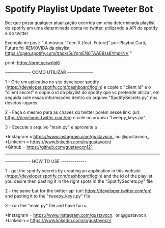 # Spotify Playlist Update Tweeter Bot
Bot que posta qualquer atualização ocorrida em uma determinada playlist do spotify em uma determinada conta no twitter, utilizando a API do spotify e do twitter

Exemplo de post:
  " A música "Teen X (feat. Future)" por  Playboi Carti, Future foi REMOVIDA da playlist https://open.spotify.com/track/5uYqmEN6TAAE8ss8YmprNV "

  print: https://prnt.sc/wrlpi6

------------- COMO UTILIZAR -------------

1 - Crie um aplicativo no site developer spotify (https://developer.spotify.com/dashboard/login) e copie o "client id" e o "client secret" e copie o id da playlist do spotify que vc pretende utilizar, em seguida cole essas informações dentro do arquivo "SpotifySecrets.py" nos devidos lugares.

2 - Faça o mesmo para as chaves do twitter porém nesse link: (url: https://developer.twitter.com/en) e cole no arquivo "tweepy_keys.py".

3 - Execute o arquivo "main.py" e aproveite *u*

*Instagram = https://www.instagram.com/gustavocn_  ou  @gustavocn_
*Linkedin = https://www.linkedin.com/in/gustavocn/  
*Github = https://github.com/gustavocn121

------------------------------------------------------------------------------------------------------------------------------------------------------


------------- HOW TO USE -------------

1 - get the spotify secrets by creating an application in this website (https://developer.spotify.com/dashboard/login) and the id of the playlist you desire then pasting it in the right spots in the "SpotifySecrets.py" file

2 - the same but for the twitter api (url: https://developer.twitter.com/en) and pasting it to the "tweepy_keys.py" file

3 - run the "main.py" file and have fun *u*

*Instagram = https://www.instagram.com/gustavocn_  or  @gustavocn_
*Linkedin = https://www.linkedin.com/in/gustavocn/
